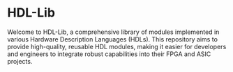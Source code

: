 # HDL-Lib

Welcome to HDL-Lib, a comprehensive library of modules implemented in various Hardware Description Languages (HDLs). This repository aims to provide high-quality, reusable HDL modules, making it easier for developers and engineers to integrate robust capabilities into their FPGA and ASIC projects.

